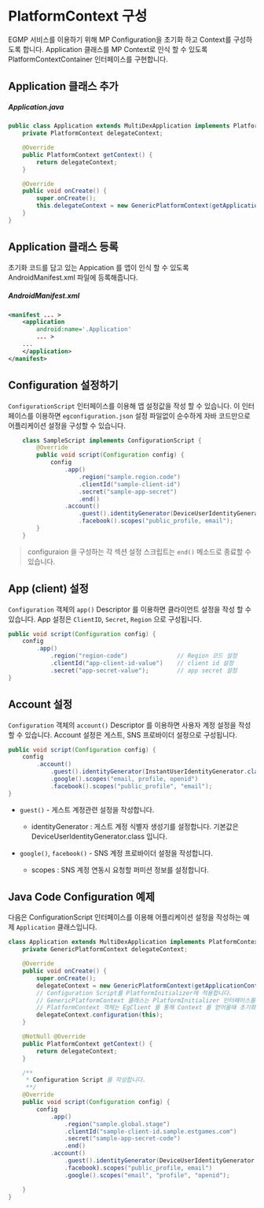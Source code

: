# PlatformContext 구성

EGMP 서비스를 이용하기 위해 MP Configuration을 초기화 하고 Context를 구성하도록 합니다.
Application 클래스를 MP Context로 인식 할 수 있도록 PlatformContextContainer 인터페이스를 구현합니다.

## Application 클래스 추가

##### Application.java

```java
public class Application extends MultiDexApplication implements PlatformContextContainer {
    private PlatformContext delegateContext;

    @Override
    public PlatformContext getContext() {
        return delegateContext;
    }

    @Override
    public void onCreate() {
        super.onCreate();
        this.delegateContext = new GenericPlatformContext(getApplicationContext());
    }
}
```

## Application 클래스 등록

초기화 코드를 담고 있는 Appication 를 앱이 인식 할 수 있도록 AndroidManifest.xml 파일에 등록해줍니다.

##### AndroidManifest.xml

```xml
<manifest ... >
    <application
        android:name='.Application'
        ... >
    ...
    </application>
</manifest>
```

## Configuration 설정하기

`ConfigurationScript` 인터페이스를 이용해 앱 설정값을 작성 할 수 있습니다. 이 인터페이스를 이용하면 `egconfiguration.json` 설정 파일없이 순수하게 자바 코드만으로 어플리케이션 설정을 구성할 수 있습니다.

```java
    class SampleScript implements ConfigurationScript {
        @Override
        public void script(Configuration config) {
            config
                .app()
                    .region("sample.region.code")
                    .clientId("sample-client-id")
                    .secret("sample-app-secret")
                    .end()
                .account()
                    .guest().identityGenerator(DeviceUserIdentityGenerator.class)
                    .facebook().scopes("public_profile, email");
        }
    }
```

> configuraion 을 구성하는 각 섹션 설정 스크립트는 `end()` 메소드로 종료할 수 있습니다.

## App (client) 설정

`Configuration` 객체의 `app()` Descriptor 를 이용하면 클라이언트 설정을 작성 할 수 있습니다. App 설정은 `ClientID`, `Secret`, `Region` 으로 구성됩니다.

```java
public void script(Configuration config) {
    config
        .app()
            .region("region-code")              // Region 코드 설정
            .clientId("app-client-id-value")    // client id 설정
            .secret("app-secret-value");        // app secret 설정
}
```

## Account 설정

`Configuration` 객체의 `account()` Descriptor 를 이용하면 사용자 계정 설정을 작성 할 수 있습니다. Account 설정은 게스트, SNS 프로바이더 설정으로 구성됩니다.

```java
public void script(Configuration config) {
    config
        .account()
            .guest().identityGenerator(InstantUserIdentityGenerator.class)
            .google().scopes("email, profile, openid")
            .facebook().scopes("public_profile", "email");
}
```

* `guest()` - 게스트 계정관련 설정을 작성합니다.
  * identityGenerator : 게스트 계정 식별자 생성기를 설정합니다. 기본값은 DeviceUserIdentityGenerator.class 입니다.

* `google()`, `facebook()` - SNS 계정 프로바이더 설정을 작성합니다.
  * scopes : SNS 계정 연동시 요청할 퍼미션 정보를 설정합니다.

## Java Code Configuration 예제

다음은 ConfigurationScript 인터페이스를 이용해 어플리케이션 설정을 작성하는 예제 `Application` 클래스입니다.

```java
class Application extends MultiDexApplication implements PlatformContextContainer, ConfigurationScript {
    private GenericPlatformContext delegateContext;

    @Override
    public void onCreate() {
        super.onCreate();
        delegateContext = new GenericPlatformContext(getApplicationContext());
        // Configuration Script를 PlatformInitializer에 적용합니다.
        // GenericPlatformContext 클래스는 PlatformInitializer 인터페이스를 구현하고 있습니다.
        // PlatformContext 객체는 EgClient 를 통해 Context 를 얻어올때 초기화가 됩니다.
        delegateContext.configuration(this);
    }

    @NotNull @Override
    public PlatformContext getContext() {
        return delegateContext;
    }

    /**
     * Configuration Script 를 작성합니다.
     **/
    @Override
    public void script(Configuration config) {
        config
            .app()
                .region("sample.global.stage")
                .clientId("sample-client-id.sample.estgames.com")
                .secret("sample-app-secret-code")
                .end()
            .account()
                .guest().identityGenerator(DeviceUserIdentityGenerator.class)
                .facebook).scopes("public_profile, email")
                .google().scopes("email", "profile", "openid");

    }
}
```
